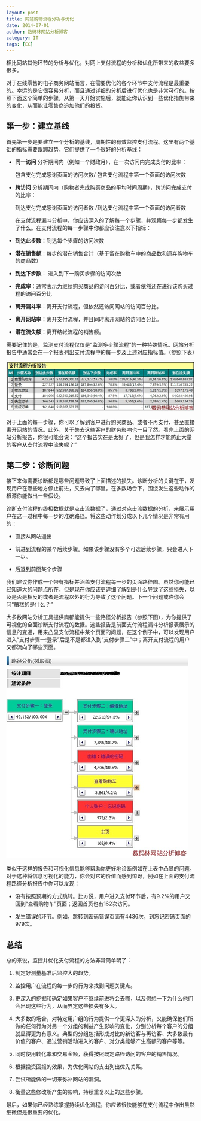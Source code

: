 ```yaml
---
layout: post
title: 网站购物流程分析与优化
date: 2014-07-01
author: 数码林网站分析博客
category: IT
tags: [EC]
---
```


相比网站其他环节的分析与优化，对网上支付流程的分析和优化所带来的收益要多很多。

对于在线零售的电子商务网站而言，在需要优化的各个环节中支付流程是最重要的。幸运的是它很容易分析，而且通过详细的分析后进行优化也是非常可行的。按照下面这个简单的步骤，从第一天开始实施后，就能让你认识到一些优化措施带来的变化，从而能让零售商追加他们的投资。

第一步：建立基线
-------------

首先第一步是要建立一个分析的基线，周期性的有效监控支付流程。这里有两个基础的指标需要跟踪趋势，它们提供了一个很好的分析基线：

- **同一访问** 分析期间内（例如一个财政月），在一次访问内完成支付的比率：

	包含支付完成感谢页面的访问次数/ 包含支付流程中第一个页面的访问次数

- **跨访问** 分析期间内（购物者完成购买商品的平均时间周期），跨访问完成支付的比率：

	到达支付完成感谢页面的访问者数 /到达支付流程中第一个页面的访问者数

	在支付流程漏斗分析中，你应该深入的了解每一个步骤，并观察每一步都发生了什么。在支付流程的每一步骤中你都应该注意以下指标：

- **到达此步数**：到达每个步骤的访问次数

- **潜在销售额**：每步的潜在销售合计（基于留在购物车中的商品数和遗弃购物车的商品数）

- **到达下步数**： 进入到下一购买步骤的访问次数

- **完成率**：通常表示为继续购买商品的访问百分比，或者依然还在进行该购买过程的访问百分比

- **离开漏斗率**：离开支付流程，但依然还访问网站的访问百分比。

- **离开网站率**：离开支付流程，并且同时离开网站的访问百分比。

- **潜在流失额**：离开结帐流程的销售额。

需要记住的是，监测支付流程仅仅是“监测多步骤流程”的一种特殊情况。网站分析报告中通常会在一个报表列出支付流程中的每一步及上述对应指标值。（参照下表）

![支付流程漏斗分析报表](/images/2014/07/2003130.jpg "支付流程漏斗分析报表")

对于上面的每一步骤，你可以了解到客户进行购买商品、或者不再支付、甚至直接离开网站的情况。此外，关于失去这些客户的财务影响也一目了然。看完上面的网站分析报告，你很可能会说：“这个报告实在是太好了，但是我怎样才能防止大量的客户从支付流程中流失呢？”

第二步：诊断问题
-------------

接下来你需要诊断都是哪些问题导致了上面描述的损失。诊断分析的关键在于，发现用户在哪些地方停止前进，又去向了哪里。在多数场合下，围绕发生这些动作的根源你能做出一些假设。

诊断支付流程的终极数据就是点击流数据了，通过对点击流数据的分析，来展示用户在这一过程中每一步的准确路径。将这些动作划分成以下几个情况是非常有用的：

- 直接从网站退出

- 前进到流程的某个后续步骤。如果该步骤没有多个可选后续步骤，只会进入下一步。

- 后退到前面某个步骤

我们建议你作成一个带有指标并涵盖支付流程每一步的页面路径图。虽然你可能已经知道大的问题点所在，但是现在你应该更详细了解到是什么导致了这些损失，以及是否是相反的或者是流程以外的行为导致了这个问题。下一个问题或许你会问“糟糕的是什么？”

大多数网站分析工具提供商都能提供一些路径分析报告（参照下图），为你提供了可视化的全面诊断支付流程的数据。这些报告是前面支付流程漏斗分析报表展示的信息的变通，用来凸显支付流程中某个页面的问题，在这个例子中，可以发现用户进入“支付步骤一:登录”后是不是都进入到“支付步骤二”中；离开支付流程的用户又都流向了哪些页面。

![基于单次会话（访问）的页面点击流报告](/images/2014/07/2003131.jpg "基于单次会话（访问）的页面点击流报告")

类似于这样的报告和可视化信息能够帮助你更好地诊断例如在上表中凸显的问题。对于这种将信息可视化的能力，你会对它的价值而感到惊讶，例如在上面的支付流程路径分析报告中你可以发现：

- 没有按照预期的方式跳转。比方说，用户进入支付环节后，有9.2%的用户又回到“查看购物车”页面；返回首页也有162次访问。

- 发生错误的环节。例如，跳转到密码错误页面有4436次，到忘记密码页面的979次。

总结
---

总的来说，监控并优化支付流程的方法非常简单明了：

1. 制定好测量基准后监控大的趋势。

2. 监控用户在流程的每一步的行为来找到问题关键点。

3. 更深入的挖掘和确定如果客户不继续前进将会去哪，以及假想一下为什么他们会出现这些行为，从而界定这些损失有多大。

4. 大多数的场合，对特定用户组的行为提供一个更深入的分析，又能确保他们所做的任何行为对另一个分组的利益产生影响的变化，分别分析每个客户的分组就显得更为有意义。典型的分组包括形成对比的新访客与再访客、大多数最有价值的客户、通过营销活动进入的客户、对分类能够产生高额的客户等等。

5. 同时使用转化率和交易金额，获得按照既定路径访问的客户的销售情况。

6. 根据投资回报的效果，为优化网站的支出列出优先关系。

7. 尝试所能做的一切来弥补网站的漏洞。

8. 衡量这些修改所产生的影响，持续重复以上的这些步骤。

最后，如果你已经熟练掌握持续优化流程，你应该很快能够在支付流程中作出虽然细微但是很重要的优化。
